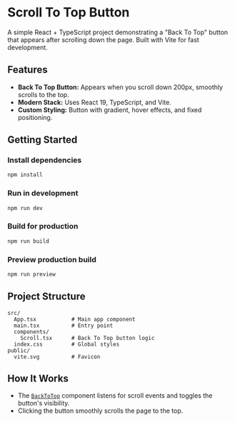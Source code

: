 # Scroll To Top Button 

A simple React + TypeScript project demonstrating a "Back To Top" button that appears after scrolling down the page. Built with Vite for fast development.

## Features

- **Back To Top Button:** Appears when you scroll down 200px, smoothly scrolls to the top.
- **Modern Stack:** Uses React 19, TypeScript, and Vite.
- **Custom Styling:** Button with gradient, hover effects, and fixed positioning.

## Getting Started

### Install dependencies

```sh
npm install
```

### Run in development

```sh
npm run dev
```

### Build for production

```sh
npm run build
```

### Preview production build

```sh
npm run preview
```

## Project Structure

```
src/
  App.tsx           # Main app component
  main.tsx          # Entry point
  components/
    Scroll.tsx      # Back To Top button logic
  index.css         # Global styles
public/
  vite.svg          # Favicon
```

## How It Works

- The [`BackToTop`](src/components/Scroll.tsx) component listens for scroll events and toggles the button's visibility.
- Clicking the button smoothly scrolls the page to the top.

